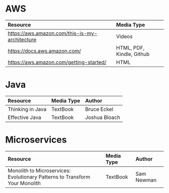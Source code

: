 # AWS
Resource | Media Type
:--------- | :-----------
https://aws.amazon.com/this-is-my-architecture | Videos
https://docs.aws.amazon.com/ | HTML, PDF, Kindle, Github
https://aws.amazon.com/getting-started/ | HTML

# Java 
Resource | Media Type | Author
:--------- | :----------- | :-------
Thinking in Java | TextBook | Bruce Eckel
Effective Java | TextBook | Joshua Bloach

# Microservices 
 Resource | Media Type | Author
 :--------- | :----------- | :-------
 Monolith to Microservices: Evolutionary Patterns to Transform Your Monolith | TextBook | Sam Newman
